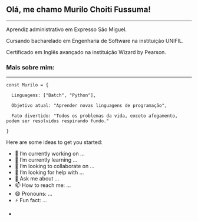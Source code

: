 ## Olá, me chamo Murilo Choiti Fussuma!

---

Aprendiz administrativo em Expresso São Miguel.

Cursando bacharelado em Engenharia de Software na instituição UNIFIL.

Certificado em Inglês avançado na instituição Wizard by Pearson.

### Mais sobre mim:

---

    const Murilo = {
    
      Linguagens: ["Batch", "Python"],
      
      Objetivo atual: "Aprender novas linguagens de programação",
    
      Fato divertido: "Todos os problemas da vida, exceto afogamento, podem ser resolvidos respirando fundo."
    
    }


Here are some ideas to get you started:

- 🔭 I’m currently working on ...
- 🌱 I’m currently learning ...
- 👯 I’m looking to collaborate on ...
- 🤔 I’m looking for help with ...
- 💬 Ask me about ...
- 📫 How to reach me: ...
- 😄 Pronouns: ...
- ⚡ Fun fact: ...
+
